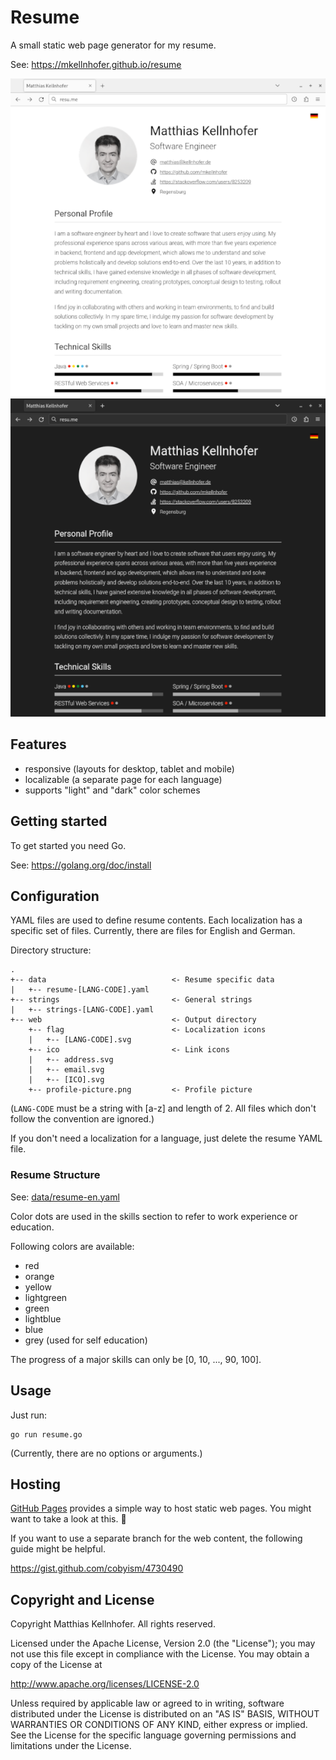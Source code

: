 # Resume

A small static web page generator for my resume.

See: https://mkellnhofer.github.io/resume

![Screenshot](screenshot-light.png#gh-light-mode-only "Screenshot")
![Screenshot](screenshot-dark.png#gh-dark-mode-only "Screenshot")

## Features

- responsive (layouts for desktop, tablet and mobile)
- localizable (a separate page for each language)
- supports "light" and "dark" color schemes 

## Getting started

To get started you need Go.

See: https://golang.org/doc/install

## Configuration

YAML files are used to define resume contents. Each localization has a specific set of files.
Currently, there are files for English and German.

Directory structure:

```
.
+-- data                            <- Resume specific data
|   +-- resume-[LANG-CODE].yaml
+-- strings                         <- General strings
|   +-- strings-[LANG-CODE].yaml
+-- web                             <- Output directory
    +-- flag                        <- Localization icons
    |   +-- [LANG-CODE].svg
    +-- ico                         <- Link icons
    |   +-- address.svg
    |   +-- email.svg
    |   +-- [ICO].svg
    +-- profile-picture.png         <- Profile picture
```

(`LANG-CODE` must be a string with [a-z] and length of 2. All files which don't follow the
convention are ignored.)

If you don't need a localization for a language, just delete the resume YAML file.

### Resume Structure

See: [data/resume-en.yaml](data/resume-en.yaml)

Color dots are used in the skills section to refer to work experience or education.

Following colors are available:

- red
- orange
- yellow
- lightgreen
- green
- lightblue
- blue
- grey (used for self education)

The progress of a major skills can only be [0, 10, ..., 90, 100].

## Usage

Just run:

```
go run resume.go
```

(Currently, there are no options or arguments.)

## Hosting

[GitHub Pages](https://pages.github.com) provides a simple way to host static web pages. You might
want to take a look at this. &#x1F642;

If you want to use a separate branch for the web content, the following guide might be helpful.

https://gist.github.com/cobyism/4730490

## Copyright and License

Copyright Matthias Kellnhofer. All rights reserved.

Licensed under the Apache License, Version 2.0 (the "License"); you may not use this file except in
compliance with the License. You may obtain a copy of the License at

http://www.apache.org/licenses/LICENSE-2.0

Unless required by applicable law or agreed to in writing, software distributed under the License is
distributed on an "AS IS" BASIS, WITHOUT WARRANTIES OR CONDITIONS OF ANY KIND, either express or
implied. See the License for the specific language governing permissions and limitations under the
License.